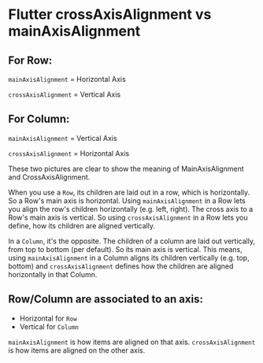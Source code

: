 # Flutter crossAxisAlignment vs mainAxisAlignment

## For Row:

`mainAxisAlignment` = Horizontal Axis

`crossAxisAlignment` = Vertical Axis

## For Column:

`mainAxisAlignment` = Vertical Axis

`crossAxisAlignment` = Horizontal Axis

These two pictures are clear to show the meaning of MainAxisAlignment and CrossAxisAlignment.

When you use a `Row`, its children are laid out in a row, which is horizontally. So a Row's main axis is horizontal.
Using `mainAxisAlignment` in a Row lets you align the row's children horizontally (e.g. left, right).
The cross axis to a Row's main axis is vertical. So using `crossAxisAlignment` in a Row lets you define,
how its children are aligned vertically.

In a `Column`, it's the opposite. The children of a column are laid out vertically, from top to bottom (per default).
So its main axis is vertical. This means, using `mainAxisAlignment` in a Column aligns its children vertically (e.g. top, bottom)
and `crossAxisAlignment` defines how the children are aligned horizontally in that Column.

## Row/Column are associated to an axis:

- Horizontal for `Row`
- Vertical for `Column`

`mainAxisAlignment` is how items are aligned on that axis. `crossAxisAlignment` is how items are aligned on the other axis.
